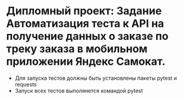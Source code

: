 ﻿# Дипломный проект: Задание Автоматизация теста к API на получение данных о заказе по треку заказа в мобильном приложении Яндекс Самокат.
- Для запуска тестов должны быть установлены пакеты pytest и requests
- Запуск всех тестов выполянется командой pytest